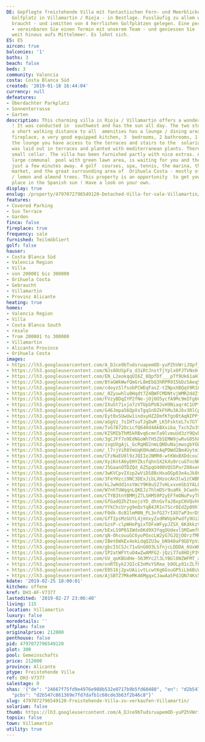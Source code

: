 ```yaml
---
DE: Gepflegte freistehende Villa mit fantastischen Fern- und Meerblicken - direkt  am
  Golfplatz in Villamartin / Rioja - in Bestlage. Fussläufig zu allem was man  so
  braucht - und inmitten von 4 herrlichen Golfplätzen gelegen. Eine perfekte  Lage
  - vereinbaren Sie einen Termin mit unserem Team - und geniessen Sie  die Blicke
  weit hinaus aufs Mittelmeer. Es lohnt sich.
ES: ES
aircon: true
balconies: '1'
baths: 3
beach: false
beds: 3
community: Valencia
costa: Costa Blanca Süd
created: '2019-01-18 16:44:04'
currency: null
defeatures:
- Überdachter Parkplatz
- Sonnenterrasse
- Garten
description: This charming villa in Rioja / Villamartin offers a wonderful sea view
  ! It was conducted in  southwest and has the sun all day. The two storey villa in
  a short walking distance to all  amenities has a lounge / dining area with open
  fireplace, a very good equipped kitchen, 3  bedrooms, 2 bathrooms, 1 toilet. From
  the lounge you have access to the terraces and stairs to the  solarium. The garden
  was laid out in terraces and planted with mediterranean plants. There is also  a
  small cellar. The villa has been furnished partly with nice extras. A beautiful
  large communal  pool with green lawn area, is waiting for you and the beaches are
  just a few minutes away. 4 golf  courses, spa, tennis, the marina, the Spanish weekly
  market, and the great surrounding area of  Orihuela Costa - mostly offering orange
  / lemon and almond trees. This property is an opportunity  to get your own perfect
  place in the Spanish sun ! Have a look on your own.
display: true
enslug: /property/4797072796549120-Detached-Villa-for-sale-Villamartin/
features:
- Covered Parking
- Sun Terrace
- Garden
finca: false
fireplace: true
frequency: sale
furnished: Teilmöbliert
golf: false
hauser:
- Costa Blanca Süd
- Valencia Region
- Villa
- von 200001 bis 300000
- Orihuela Costa
- Gebraucht
- Villamartin
- Provinz Alicante
heating: true
homes:
- Valencia Region
- Villa
- Costa Blanca South
- resale
- from 200001 to 300000
- Villamartin
- Alicante Province
- Orihuela Costa
images:
- https://lh3.googleusercontent.com/A_DJce9bTudsruapemOD-yuPZhVWriJOpfjLRz9nkNznLMkcvPerBpGjf5CIh83ve98vRAFVBk24E7mImi4=w640-rj-e30-l100
- https://lh3.googleusercontent.com/NJs8OUSpFa_d3iRtJnstTjYplx0PJTVNsH-HKQJ-Hx8vymdiowjnaA3NS-URGHjwuFvghQ606QzmN_a6Syl_=w640-rj-e30-l100
- https://lh3.googleusercontent.com/EN_L2eokqqUI6Z_8QpfDf___pTf9Uk61aHINFL3R6SNWzo76L4ZRZ5sq-IgcZXcmLckpeJrDGNsqZWIGBIha=w640-rj-e30-l100
- https://lh3.googleusercontent.com/BYaGWkWwfQmGrL8mEbQ3hRPR915bDzSAeq5AJQ1lY4LhPniVJg2_j5_rp6Vye4u7ufRcas1wT22Pikl1M2k=w640-rj-e30-l100
- https://lh3.googleusercontent.com/cdoyzSlfsobPCWEqFasZ-tZNpxXBQqV9R18X13fZyAUEylewCksyzMqRqOqG6BvKK5txiSKhkHRAMcLu9LKd=w640-rj-e30-l100
- https://lh3.googleusercontent.com/_0Zyuwhlu0Hqdt7Z4BWFCMDNtvjWMR2ddZfhzPs30Ik11I5CiyT3prVpL53Pb_0qm7etMKND_7E5gZIvRb30=w640-rj-e30-l100
- https://lh3.googleusercontent.com/FVzyBDqIYP2fNe-jOjOO5ycfA9Mc9mIFg6C_8wJ93jcR7ySnQKoBg7smsucv02xfpPzudZtvGY63JQoQs0WLIg=w640-rj-e30-l100
- https://lh3.googleusercontent.com/IXuGt7ixjo7zVTUpbPU8JvH9Niaqr4C1UPt6YrXrAEMUykQN9Phy1yHJAEmWFicxmONxBpmeemK2we4AwSt5ZQ=w640-rj-e30-l100
- https://lh3.googleusercontent.com/G46Jmpa56QpXsTgqSnDZkFhMu3AJ6v3RlCpv47X0CeU2ybMZIk2Ch3xgvHVULyEVl7PgyshTiGXMa1-EOnpe=w640-rj-e30-l100
- https://lh3.googleusercontent.com/Eyt0xSUwUw1indxyHZ2DmfKfgnBtAqNIPPjDRywrEmjGIG9lHrUHU0euyTjoD0D_LEbpU-DaPMxVEjRI1U42=w640-rj-e30-l100
- https://lh3.googleusercontent.com/aGgVz_7sIHTsuTJgDwM_LK5FskteL7v7GTfJV6f5949rrLDrszNMVN5vpn0JjBSUaCo3EVuznCJd8vnfcC8=w640-rj-e30-l100
- https://lh3.googleusercontent.com/TvG7872OcicfQ640d4AkBXxiba_TxchZo3S1NyjyQ8PHX3U_DSQxtUchPuORV6qwxBEhXudSXxFqy8HrXTNVKw=w640-rj-e30-l100
- https://lh3.googleusercontent.com/KI5MIbThM5kRBvq6cmnTa9lvmuUd3zY9QvDKTyVLdsRQjoaxFe1O6mif5Ml66uCUd_MbLDcp7Z7LbNy-gAQV=w640-rj-e30-l100
- https://lh3.googleusercontent.com/3gCJFf7o9EdNGoWhTH5ZbSEMW9jwRvG05hU1ZKZaU-wK1j6sau4XACAEj7KLwk8wQOH0DOD_tllz0SLO3Bwbyg=w640-rj-e30-l100
- https://lh3.googleusercontent.com/zvgUXgAjL_GcRqHD2nmLQNOuNajmwsgbYGDHsTcvvQWpdm9OQaVjPHprecuX4h8GmqropzS8CkKHuEmcN5Tl=w640-rj-e30-l100
- https://lh3.googleusercontent.com/_l7rjViR8YmUqKOHuWUzAqPDWd2Bm4Uytm1X1ZBoTnVzHUtkfgVQoG8f5MMfNhUeA6pSddOU4l9qa3CDptdk=w640-rj-e30-l100
- https://lh3.googleusercontent.com/CFzNaEU8l9zJQIIeJNMR0-wtKWxBXDdcou7w_Wnbhm-ZrszbOwg46F7Lx917p3x6ziTxXrOnnzYH8oUJhPl6=w640-rj-e30-l100
- https://lh3.googleusercontent.com/XyiKntA6yEHYZksfqhnSX2kXu9rcuGTncNKEukbu-rbF1KOpkFo3IH90XdKQRH5Tvi5FdE-EX-HaamR8ERY=w640-rj-e30-l100
- https://lh3.googleusercontent.com/J5GaanOTDZQd_6Z5pqU400VQS5PurZ08xeCoP-zK2HIwcrGiep4ibQZlZNrhG73HFLeTraEFiPOj18UsQsVu=w640-rj-e30-l100
- https://lh3.googleusercontent.com/3wKVCpvIXzp2wViDS8BcHxaOGp83e4uJk8CX5a7Qo9oymlejnzHlN98PdTH40WQj1EYHl_hjgamp3iEZjp1t=w640-rj-e30-l100
- https://lh3.googleusercontent.com/3FeYHzci9NC3DExJibLXHzocAn3lw1zCWBMs0ZAFnRwBige-Xf9ksen8syh_Dy5ShkVoK6ofz4FVycb9TFsJ=w640-rj-e30-l100
- https://lh3.googleusercontent.com/kLJwHdd1nstWcY9K0uS27vHLxvxmSb1YALLjn7B1srzguVhZzzxqvb81fvTOeR0vNDWlQomVh6YKFjSY-3jq=w640-rj-e30-l100
- https://lh3.googleusercontent.com/W7nhTUWqqnLQKEJz7hlmDSr9uaRk_bCwohyC8Tn1x-91PoGdW0YIC3F_pNNJiiTDxgnxVyXziJ_1ENQqBiM=w640-rj-e30-l100
- https://lh3.googleusercontent.com/CTYB3tnYBMMjZ7LSHMS9P2yEFfmONuPvyT8mrLczcnULOudi3ab0TyLkp7fhPnNGllOJZ0RFPy2cCJfY82k=w640-rj-e30-l100
- https://lh3.googleusercontent.com/GfGadQZhZtoojsYD_dhnGvfaJ8xpCHVQvhUi9__hD-2DMPd69pA00l-aapd0qSloSFR9wtfumlFkwinSw9tAUQ=w640-rj-e30-l100
- https://lh3.googleusercontent.com/YYkChcUryg9eQsYqB4JR1n7Scr8EdZp09hlrH4p0NUbe66mqMN3RgLVOzERyNxpityZUejaZ74Wj1azFtMIxeA=w640-rj-e30-l100
- https://lh3.googleusercontent.com/F0dk-8cB1lmM0N_PL3nfG27rIXO7aP3nrDSw1vIVUs_LESMUlp0JB5A5trIcnuOrFbJnRmCa3ISVpZW1x0Uq7A=w640-rj-e30-l100
- https://lh3.googleusercontent.com/GfTIpsMzGUYL4jmVxyZxdRWVpkPwdfy9UiXOs77YpdRaSO5VeC1dswY4gnmvlSWOZu0Pki20ss-5O9GlIYou=w640-rj-e30-l100
- https://lh3.googleusercontent.com/GzsP-clpWHoPgixTOFxWFypJZSX_6Kdkkz9B7qcAbsQ5OLd6NPoSx43V5dYCrcdpFZBiElcKxxeM9MWzDnFE=w640-rj-e30-l100
- https://lh3.googleusercontent.com/bExLS9P6SIWdx6Kd9X3fqgOUdexlSMIwmfUQlOMibdCN8n0tG4shYsR4YhyfvXhpEc-0gIxGT9lGi6opYe5daA=w640-rj-e30-l100
- https://lh3.googleusercontent.com/qN-OhcouuGC6yoPOxcLW2yG7GJQjOOrzfMRYWybBCsmK63Gl_9ATuI-FrZ7dKmMqU194z8K8AQtsiP3WaHw-ZA=w640-rj-e30-l100
- https://lh3.googleusercontent.com/IBet6WkEx4ekLdqQZU3w_bN940aF9GDYpVzF5nLyO3w2lTNKCwuFV8Se-niWCTbQ1H1eMnoEwbQqYhTqfBFq=w640-rj-e30-l100
- https://lh3.googleusercontent.com/gbcISCSJc71uGnG0O3LSfnjcLDDDA_6UxWPI8aak94QxjR7NRCxHgMZq9PhhwxhcwRCPceHkjjbxMyGCGVfl=w640-rj-e30-l100
- https://lh3.googleusercontent.com/IP2atWFYtuO4wZwAMFG2-jQzi77o8HDjP3VrBEeySkJ7hqn9bT1-zK1dT344ON8hX7bQfJ_DjbD9YSPHNZILyQ=w640-rj-e30-l100
- https://lh3.googleusercontent.com/GV_qoKBUdHe-563MYc2l3LYBGl0NZWFMT_afzEVH4CqdRs1UDe-3ctLlgs_qy3WadDTbVMWCSaStgLZoeqc=w640-rj-e30-l100
- https://lh3.googleusercontent.com/onRTEyk2JQIcE3nMxYSRma_b9OLp91cZLfh2yY_rZdSm2cLPba5NK_oTM9dRL1JiSBMRrSm-PmYKTKKdEuvo=w640-rj-e30-l100
- https://lh3.googleusercontent.com/E0S16j2pvUAiivtLcwtKg6GsuGP5iLb6BcWPaCgUH5jR7guR4vEtSXzrmn6enH5eGk_xSnaMfM0t9OZp4mJ9sg=w640-rj-e30-l100
- https://lh3.googleusercontent.com/AjSBTZ7MkeMK46MgqxCJawAa5PdJQN74Ks5nRy7QpIQL2_SFOwzLe1O7y-oskWBL_B0sGRXf-bQzl9q7PdPs=w640-rj-e30-l100
kdate: '2019-02-25 18:00:01'
kitchen: offene
kref: DH3-AF-V7377
lastedited: '2019-02-27 23:06:40'
living: 115
location: Villamartin
luxury: false
moredetails: ''
offplan: false
originalprice: 212000
penthouse: false
pid: 4797072796549120
plot: 300
pool: Gemeinschafts
price: 212000
province: Alicante
ptype: Freistehende Villa
ref: DH3-V7377
salestage: 0
shas: '{"de": "24667f75fd9e4976e988b532e0717b9b5fd60488", "en": "d2b547c861369e7fd7dafb1c68cde3b63f2b46c8",
  "pcbs": "d2b547c861369e7fd7dafb1c68cde3b63f2b46c8"}'
slug: 4797072796549120-Freistehende-Villa-zu-verkaufen-Villamartin/
solarium: false
thumb: https://lh3.googleusercontent.com/A_DJce9bTudsruapemOD-yuPZhVWriJOpfjLRz9nkNznLMkcvPerBpGjf5CIh83ve98vRAFVBk24E7mImi4=w400-h240-n-rj-e30-l100
topsix: false
town: Villamartin
utility: true
---
```

